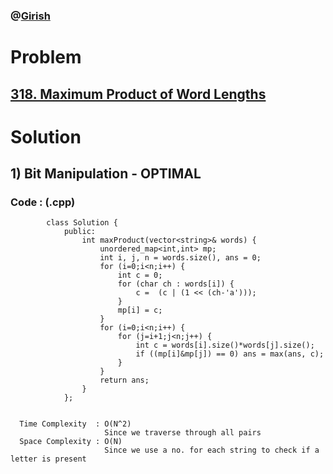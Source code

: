 ### @[Girish](https://www.linkedin.com/in/girish-sudhakar/)

# Problem

## [318. Maximum Product of Word Lengths](https://leetcode.com/problems/maximum-product-of-word-lengths/)


# Solution 

## 1) Bit Manipulation - OPTIMAL

     
      
      
   ### Code : (.cpp)
    
            class Solution {
                public:
                    int maxProduct(vector<string>& words) {
                        unordered_map<int,int> mp;
                        int i, j, n = words.size(), ans = 0;
                        for (i=0;i<n;i++) {
                            int c = 0;
                            for (char ch : words[i]) {
                                c =  (c | (1 << (ch-'a'))); 
                            }
                            mp[i] = c;
                        }
                        for (i=0;i<n;i++) {
                            for (j=i+1;j<n;j++) {
                                int c = words[i].size()*words[j].size();
                                if ((mp[i]&mp[j]) == 0) ans = max(ans, c);
                            }
                        }
                        return ans;
                    }
                };
            
 
      Time Complexity  : O(N^2) 
                         Since we traverse through all pairs
      Space Complexity : O(N)
                         Since we use a no. for each string to check if a letter is present
